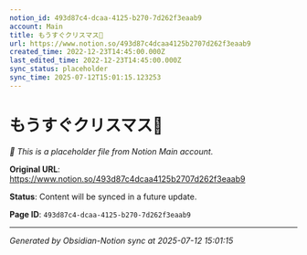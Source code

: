 ```yaml
---
notion_id: 493d87c4-dcaa-4125-b270-7d262f3eaab9
account: Main
title: もうすぐクリスマス🎄
url: https://www.notion.so/493d87c4dcaa4125b2707d262f3eaab9
created_time: 2022-12-23T14:45:00.000Z
last_edited_time: 2022-12-23T14:45:00.000Z
sync_status: placeholder
sync_time: 2025-07-12T15:01:15.123253
---
```


# もうすぐクリスマス🎄

*🔄 This is a placeholder file from Notion Main account.*

**Original URL**: https://www.notion.so/493d87c4dcaa4125b2707d262f3eaab9

**Status**: Content will be synced in a future update.

**Page ID**: `493d87c4-dcaa-4125-b270-7d262f3eaab9`

---

*Generated by Obsidian-Notion sync at 2025-07-12 15:01:15*
